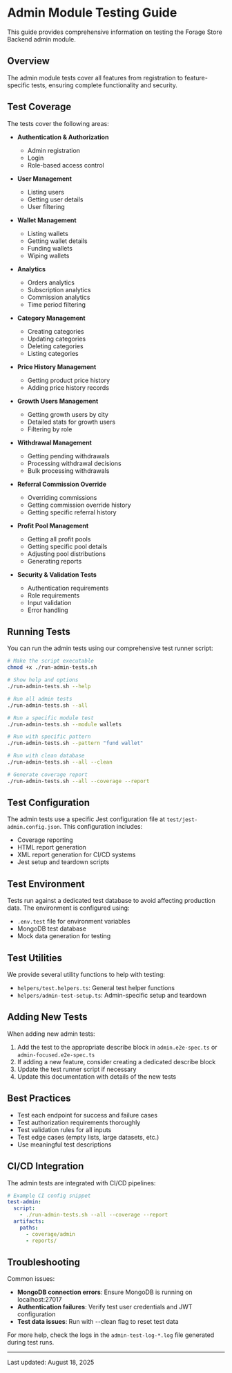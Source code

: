 # Admin Module Testing Guide

This guide provides comprehensive information on testing the Forage Store Backend admin module.

## Overview

The admin module tests cover all features from registration to feature-specific tests, ensuring complete functionality and security.

## Test Coverage

The tests cover the following areas:

- **Authentication & Authorization**
  - Admin registration
  - Login
  - Role-based access control

- **User Management**
  - Listing users
  - Getting user details
  - User filtering

- **Wallet Management**
  - Listing wallets
  - Getting wallet details
  - Funding wallets
  - Wiping wallets

- **Analytics**
  - Orders analytics
  - Subscription analytics
  - Commission analytics
  - Time period filtering

- **Category Management**
  - Creating categories
  - Updating categories
  - Deleting categories
  - Listing categories

- **Price History Management**
  - Getting product price history
  - Adding price history records

- **Growth Users Management**
  - Getting growth users by city
  - Detailed stats for growth users
  - Filtering by role

- **Withdrawal Management**
  - Getting pending withdrawals
  - Processing withdrawal decisions
  - Bulk processing withdrawals

- **Referral Commission Override**
  - Overriding commissions
  - Getting commission override history
  - Getting specific referral history

- **Profit Pool Management**
  - Getting all profit pools
  - Getting specific pool details
  - Adjusting pool distributions
  - Generating reports

- **Security & Validation Tests**
  - Authentication requirements
  - Role requirements
  - Input validation
  - Error handling

## Running Tests

You can run the admin tests using our comprehensive test runner script:

```bash
# Make the script executable
chmod +x ./run-admin-tests.sh

# Show help and options
./run-admin-tests.sh --help

# Run all admin tests
./run-admin-tests.sh --all

# Run a specific module test
./run-admin-tests.sh --module wallets

# Run with specific pattern
./run-admin-tests.sh --pattern "fund wallet"

# Run with clean database
./run-admin-tests.sh --all --clean

# Generate coverage report
./run-admin-tests.sh --all --coverage --report
```

## Test Configuration

The admin tests use a specific Jest configuration file at `test/jest-admin.config.json`. This configuration includes:

- Coverage reporting
- HTML report generation
- XML report generation for CI/CD systems
- Jest setup and teardown scripts

## Test Environment

Tests run against a dedicated test database to avoid affecting production data. The environment is configured using:

- `.env.test` file for environment variables
- MongoDB test database
- Mock data generation for testing

## Test Utilities

We provide several utility functions to help with testing:

- `helpers/test.helpers.ts`: General test helper functions
- `helpers/admin-test-setup.ts`: Admin-specific setup and teardown

## Adding New Tests

When adding new admin tests:

1. Add the test to the appropriate describe block in `admin.e2e-spec.ts` or `admin-focused.e2e-spec.ts`
2. If adding a new feature, consider creating a dedicated describe block
3. Update the test runner script if necessary
4. Update this documentation with details of the new tests

## Best Practices

- Test each endpoint for success and failure cases
- Test authorization requirements thoroughly
- Test validation rules for all inputs
- Test edge cases (empty lists, large datasets, etc.)
- Use meaningful test descriptions

## CI/CD Integration

The admin tests are integrated with CI/CD pipelines:

```yaml
# Example CI config snippet
test-admin:
  script:
    - ./run-admin-tests.sh --all --coverage --report
  artifacts:
    paths:
      - coverage/admin
      - reports/
```

## Troubleshooting

Common issues:

- **MongoDB connection errors**: Ensure MongoDB is running on localhost:27017
- **Authentication failures**: Verify test user credentials and JWT configuration
- **Test data issues**: Run with --clean flag to reset test data

For more help, check the logs in the `admin-test-log-*.log` file generated during test runs.

---

Last updated: August 18, 2025
